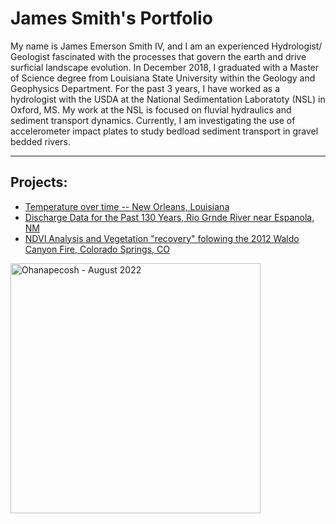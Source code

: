 # James Smith's Portfolio
My name is James Emerson Smith IV, and I am an experienced Hydrologist/ Geologist
fascinated with the processes that govern the earth and drive surficial landscape evolution. In
December 2018, I graduated with a Master of Science degree from Louisiana State University
within the Geology and Geophysics Department. For the past 3 years, I have worked as a hydrologist
with the USDA at the National Sedimentation Laboratoty (NSL) in Oxford, MS. My work at the NSL is focused 
on fluvial hydraulics and sediment transport dynamics. Currently, I am investigating the use of accelerometer 
impact plates to study bedload sediment transport in gravel bedded rivers. 

***
## Projects:
* [Temperature over time -- New Orleans, Louisiana](https://jsmi374.github.io/notebooks/nola-analysis-temp.html)
* [Discharge Data for the Past 130 Years, Rio Grnde River near Espanola, NM ](https://jsmi374.github.io/notebooks/Rio_grande_Embudo.html)
* [NDVI Analysis and Vegetation "recovery" folowing the 2012 Waldo Canyon Fire, Colorado Springs, CO ](https://jsmi374.github.io/notebooks/waldo_2012.html)

<img src= "img/-DSC1474-Original.jpg" alt="Ohanapecosh - August 2022" width=400>

